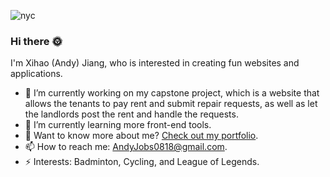![nyc](https://user-images.githubusercontent.com/58491408/139173454-491b1e04-1065-41b7-871c-c66afb2cf394.jpg)

### Hi there :sun_with_face:

I'm Xihao (Andy) Jiang, who is interested in creating fun websites and applications. 

- 🔭 I’m currently working on my capstone project, which is a website that allows the tenants to pay rent and submit repair requests, as well as let the landlords post the rent and handle the requests. 
- 🌱 I’m currently learning more front-end tools. 
- 💬 Want to know more about me? [Check out my portfolio](https://andyjiang0818.github.io/).
- 📫 How to reach me: AndyJobs0818@gmail.com. 
- ⚡ Interests: Badminton, Cycling, and League of Legends. 
